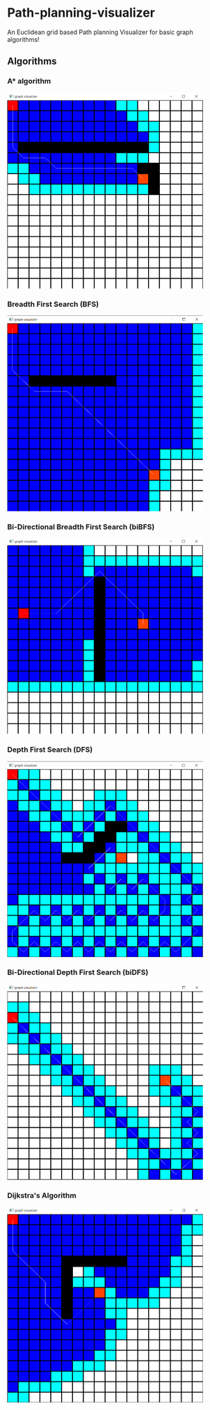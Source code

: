 # Path-planning-visualizer
An Euclidean grid based Path planning Visualizer for basic graph algorithms!
 
## Algorithms  
### A* algorithm  
<img src="images/AStar.png" width="450" height="450">  
  
### Breadth First Search (BFS)  
<img src="images/BFS.png"  width="450" height="450">  
  
### Bi-Directional Breadth First Search (biBFS)  
<img src="images/biBFS.png"  width="450" height="450">  
  
### Depth First Search (DFS)  
<img src="images/DFS.png"  width="450" height="450">   
  
### Bi-Directional Depth First Search (biDFS)  
<img src="images/diDFS.png"  width="450" height="450">  
  
### Dijkstra's Algorithm   
<img src="images/dijkstra.png"  width="450" height="450">   
  
